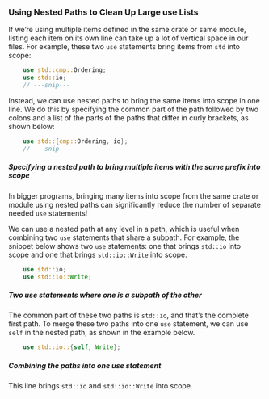 ﻿### Using Nested Paths to Clean Up Large use Lists

If we’re using multiple items defined in the same crate or same module, listing each item on its own line can take up a lot of vertical space in our files. For example, these two `use` statements bring items from `std` into scope:

```rust
    use std::cmp::Ordering;
    use std::io;
    // ---snip---
```

Instead, we can use nested paths to bring the same items into scope in one line. We do this by specifying the common part of the path followed by two colons and a list of the parts of the paths that differ in curly brackets, as shown below:

```rust
    use std::{cmp::Ordering, io};
    // ---snip---
```

##### Specifying a nested path to bring multiple items with the same prefix into scope

In bigger programs, bringing many items into scope from the same crate or module using nested paths can significantly reduce the number of separate needed `use` statements!

We can use a nested path at any level in a path, which is useful when combining two `use` statements that share a subpath. For example, the snippet below shows two `use` statements: one that brings `std::io` into scope and one that brings `std::io::Write` into scope.

```rust
    use std::io;
    use std::io::Write;
```

##### Two use statements where one is a subpath of the other

The common part of these two paths is `std::io`, and that’s the complete first path. To merge these two paths into one `use` statement, we can use `self` in the nested path, as shown in the example below.

```rust
    use std::io::{self, Write};
```

##### Combining the paths into one use statement

This line brings `std::io` and `std::io::Write` into scope.
